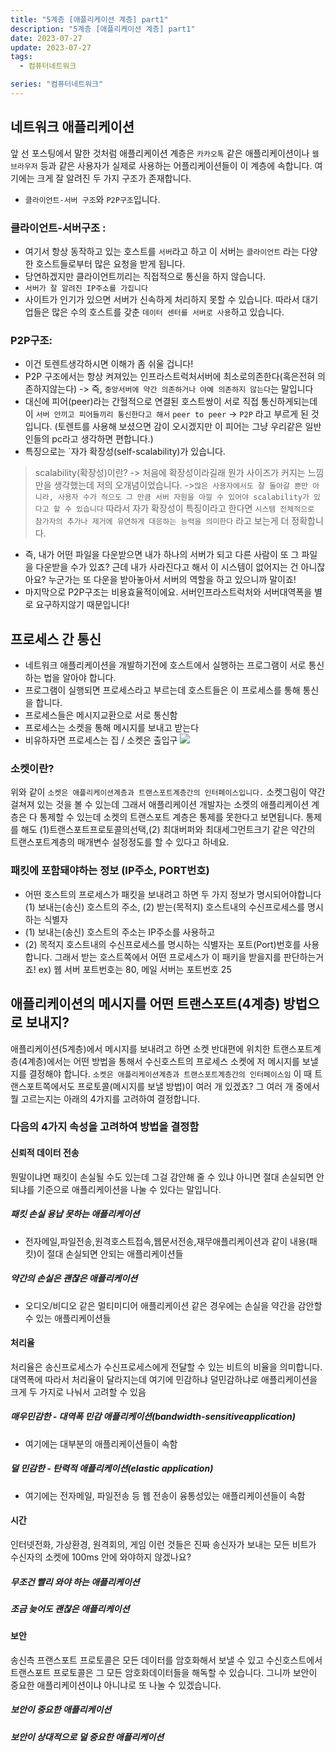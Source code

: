```yaml
---
title: "5계층 [애플리케이션 계층] part1"
description: "5계층 [애플리케이션 계층] part1"
date: 2023-07-27
update: 2023-07-27
tags:
  - 컴퓨터네트워크

series: "컴퓨터네트워크"
---
```


## 네트워크 애플리케이션
앞 선 포스팅에서 말한 것처럼 애플리케이션 계층은 `카카오톡` 같은 애플리케이션이나 `웹 브라우저` 등과 같은 사용자가 실제로 사용하는 어플리케이션들이 이 계층에 속합니다.
여기에는 크게 잘 알려진 두 가지 구조가 존재합니다.
- `클라이언트-서버 구조`와 `P2P구조`입니다.

### 클라이언트-서버구조 :
- 여기서 항상 동작하고 있는 호스트를 `서버`라고 하고 이 서버는 `클라이언트` 라는 다양한 호스트들로부터 많은 요청을 받게 됩니다.
- 당연하겠지만 클라이언트끼리는 직접적으로 통신을 하지 않습니다.
- `서버가 잘 알려진 IP주소를 가집니다`
- 사이트가 인기가 있으면 서버가 신속하게 처리하지 못할 수 있습니다. 따라서 대기업들은 많은 수의 호스트를 갖춘 `데이터 센터를 서버로 사용`하고 있습니다.

### P2P구조:
- 이건 토렌트생각하시면 이해가 좀 쉬울 겁니다!
- P2P 구조에서는 항상 켜져있는 인프라스트럭처서버에 최소로의존한다(혹은전혀
의존하지않는다) -> 즉, `중앙서버에 약간 의존하거나 아예 의존하지 않는다`는 말입니다 
- 대신에 피어(peer)라는 간헐적으로 연결된 호스트쌍이 서로 직접 통신하게되는데 이 `서버 안끼고 피어들끼리 통신한다고 해서` `peer to peer` -> `P2P` 라고 부르게 된 것입니다. (토렌트를 사용해 보셨으면 감이 오시겠지만 이 피어는 그냥 우리같은 일반인들의 pc라고 생각하면 편합니다.)
- 특징으로는 `자가 확장성(self-scalability)가 있습니다. 
>scalability(확장성)이란? 
-> 처음에 확장성이라길래 뭔가 사이즈가 커지는 느낌만을 생각했는데 저의 오개념이었습니다.
->`많은 사용자에서도 잘 돌아갈 뿐만 아니라, 사용자 수가 적으도 그 만큼 서버 자원을 아낄 수 있어야 scalability가 있다고 할 수 있습니다`
따라서 자가 확장성이 특징이라고 한다면 `시스템 전체적으로 참가자의 추가나 제거에 유연하게 대응하는 능력을 의미한다` 라고 보는게 더 정확합니다.

- 즉, 내가 어떤 파일을 다운받으면 내가 하나의 서버가 되고 다른 사람이 또 그 파일을 다운받을 수가 있죠? 
근데 내가 사라진다고 해서 이 시스템이 없어지는 건 아니잖아요? 
누군가는 또 다운을 받아놓아서 서버의 역할을 하고 있으니까 말이죠!
- 마지막으로 P2P구조는 비용효율적이에요. 서버인프라스트럭처와 서버대역폭을 별로 요구하지않기 때문입니다!

## 프로세스 간 통신
- 네트워크 애플리케이션을 개발하기전에 호스트에서 실행하는 프로그램이 서로 통신하는 법을 알아야 합니다.
- 프로그램이 실행되면 프로세스라고 부르는데 호스트들은 이 프로세스를 통해 통신을 합니다.
- 프로세스들은 메시지교환으로 서로 통신함
- 프로세스는 소켓을 통해 메시지를 보내고 받는다
- 비유하자면 프로세스는 집 / 소켓은 출입구
![](https://velog.velcdn.com/images/97gkswn/post/2c34f995-d601-40ab-886f-002434a93f9d/image.png)

### 소켓이란?
위와 같이 `소켓은 애플리케이션계층과 트랜스포트계층간의 인터페이스입니다.`
소켓그림이 약간 걸쳐져 있는 것을 볼 수 있는데 그래서 애플리케이션 개발자는 소켓의 애플리케이션 계층은 다 통제할 수 있는데 소켓의 트랜스포트 계층은 통제를 못한다고 보면됩니다. 통제를 해도 (1)트랜스포트프로토콜의선택,(2) 최대버퍼와 최대세그먼트크기 같은 약간의 트랜스포트계층의 매개변수 설정정도를 할 수 있다고 하네요.

### 패킷에 포함돼야하는 정보 (IP주소, PORT번호)
- 어떤 호스트의 프로세스가 패킷을 보내려고 하면 두 가지 정보가 명시되어야합니다 (1) 보내는(송신) 호스트의 주소, (2) 받는(목적지) 호스트내의 수신프로세스를 명시하는 식별자
- (1) 보내는(송신) 호스트의 주소는 IP주소를 사용하고
- (2) 목적지 호스트내의 수신프로세스를 명시하는 식별자는 포트(Port)번호를 사용합니다. 그래서 받는 호스트쪽에서 어떤 프로세스가 이 패키을 받을지를 판단하는거죠! ex) 웹 서버 포트번호는 80, 메일 서버는 포트번호 25

## 애플리케이션의 메시지를 어떤 트랜스포트(4계층) 방법으로 보내지?

애플리케이션(5계층)에서 메시지를 보내려고 하면 소켓 반대편에 위치한 트랜스포트계층(4계층)에서는 어떤 방법을 통해서 수신호스트의 프로세스 소켓에 저 메시지를 보낼지를 결정해야 합니다. 
`소켓은 애플리케이션계층과 트랜스포트계층간의 인터페이스임`
이 때 트랜스포트쪽에서도 프로토콜(메시지를 보낼 방법)이 여러 개 있겠죠?
그 여러 개 중에서 뭘 고르는지는 아래의 4가지를 고려하여 결정합니다.
### 다음의 4가지 속성을 고려하여  방법을 결정함 

#### 신뢰적 데이터 전송
뭔말이냐면 패킷이 손실될 수도 있는데 그걸 감안해 줄 수 있냐 아니면 절대 손실되면 안되냐를 기준으로 애플리케이션을 나눌 수 있다는 말입니다.

##### 패킷 손실 용납 못하는 애플리케이션
- 전자메일,파일전송,원격호스트접속,웹문서전송,재무애플리케이션과 같이 내용(패킷)이 절대 손실되면 안되는 애플리케이션들 

##### 약간의 손실은 괜찮은 애플리케이션
- 오디오/비디오 같은 멀티미디어 애플리케이션 같은 경우에는 손실을 약간을 감안할 수 있는 애플리케이션들

#### 처리율
처리율은 송신프로세스가 수신프로세스에게 전달할 수 있는 비트의 비율을 의미합니다.
대역폭에 따라서 처리율이 달라지는데 여기에 민감하냐 덜민감하냐로 애플리케이션을 크게 두 가지로 나눠서 고려할 수 있음

##### 매우민감한 - 대역폭 민감 애플리케이션(bandwidth-sensitiveapplication)
- 여기에는 대부분의 애플리케이션들이 속함

##### 덜 민감한 - 탄력적 애플리케이션(elastic application)
- 여기에는 전자메일, 파일전송 등 웹 전송이 융통성있는 애플리케이션들이 속함

#### 시간
인터넷전화, 가상환경, 원격회의, 게임 이런 것들은 진짜 송신자가 보내는 모든 비트가 수신자의 소켓에 100ms 안에 와야하지 않겠나요?

##### 무조건 빨리 와야 하는 애플리케이션
##### 조금 늦어도 괜찮은 애플리케이션

#### 보안
송신측 프랜스포트 프로토콜은 모든 데이터를 암호화해서 보낼 수 있고 수신호스트에서 트랜스포트 프로토콜은 그 모든 암호화데이터들을 해독할 수 있습니다.
그니까 보안이 중요한 애플리케이션이냐 아니냐로 또 나눌 수 있겠습니다.

##### 보안이 중요한 애플리케이션
##### 보안이 상대적으로 덜 중요한 애플리케이션

